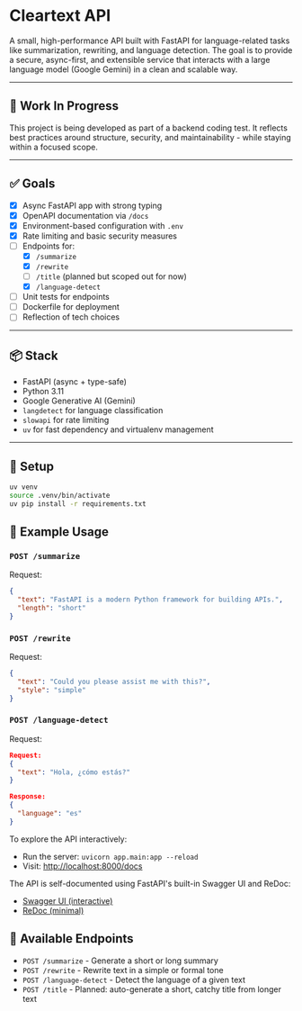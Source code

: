 # Cleartext API

A small, high-performance API built with FastAPI for language-related tasks like summarization, rewriting, and language detection. The goal is to provide a secure, async-first, and extensible service that interacts with a large language model (Google Gemini) in a clean and scalable way.

---

## 🚧 Work In Progress

This project is being developed as part of a backend coding test. It reflects best practices around structure, security, and maintainability - while staying within a focused scope.

---

## ✅ Goals

- [x] Async FastAPI app with strong typing
- [x] OpenAPI documentation via `/docs`
- [x] Environment-based configuration with `.env`
- [x] Rate limiting and basic security measures
- [ ] Endpoints for:
  - [x] `/summarize`
  - [x] `/rewrite`
  - [ ] `/title` (planned but scoped out for now)
  - [x] `/language-detect`
- [ ] Unit tests for endpoints
- [ ] Dockerfile for deployment
- [ ] Reflection of tech choices

---

## 📦 Stack

- FastAPI (async + type-safe)
- Python 3.11
- Google Generative AI (Gemini)
- `langdetect` for language classification
- `slowapi` for rate limiting
- `uv` for fast dependency and virtualenv management

---

## 🔧 Setup

```bash
uv venv
source .venv/bin/activate
uv pip install -r requirements.txt
```

## 🧪 Example Usage

### `POST /summarize`

Request:

```json
{
  "text": "FastAPI is a modern Python framework for building APIs.",
  "length": "short"
}
```

### `POST /rewrite`

Request:

```json
{
  "text": "Could you please assist me with this?",
  "style": "simple"
}
```

### `POST /language-detect`

Request:

```json
Request:
{
  "text": "Hola, ¿cómo estás?"
}

Response:
{
  "language": "es"
}

```

To explore the API interactively:

- Run the server: `uvicorn app.main:app --reload`
- Visit: [http://localhost:8000/docs](http://localhost:8000/docs)

The API is self-documented using FastAPI's built-in Swagger UI and ReDoc:

- [Swagger UI (interactive)](http://localhost:8000/docs)
- [ReDoc (minimal)](http://localhost:8000/redoc)

## 🔌 Available Endpoints

- `POST /summarize` - Generate a short or long summary
- `POST /rewrite` - Rewrite text in a simple or formal tone
- `POST /language-detect` - Detect the language of a given text
- `POST /title` - Planned: auto-generate a short, catchy title from longer text
